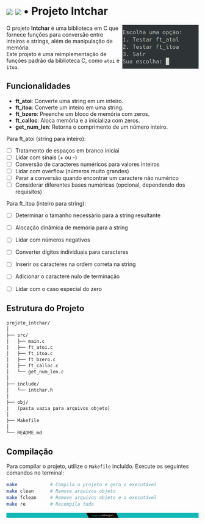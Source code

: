 # <a href="#" style="pointer-events: none;"> <img src="https://img.shields.io/badge/status-finished-success?color=%2312bab9&style=flat-square"/></a> <a href="https://github.com/AdaoG0n" style="pointer-events: none;"> <img src="https://img.shields.io/badge/Follow-me?color=%2312bab9&style=flat-square"/></a> • Projeto Intchar
<a href="#" style="pointer-events: none;">
<img align="right" src="./assets/intchar.png" width="200"/>
</a>

O projeto **Intchar** é uma biblioteca em C que fornece funções para conversão entre inteiros e strings, além de manipulação de memória.<br/>
Este projeto é uma reimplementação de funções padrão da biblioteca C, como `atoi` e `itoa`.</br>

## Funcionalidades

- **ft_atoi**: Converte uma string em um inteiro.
- **ft_itoa**: Converte um inteiro em uma string.
- **ft_bzero**: Preenche um bloco de memória com zeros.
- **ft_calloc**: Aloca memória e a inicializa com zeros.
- **get_num_len**: Retorna o comprimento de um número inteiro.

Para ft_atoi (string para inteiro):

- [ ] Tratamento de espaços em branco iniciai
- [ ] Lidar com sinais (+ ou -)
- [ ] Conversão de caracteres numéricos para valores inteiros
- [ ] Lidar com overflow (números muito grandes)
- [ ] Parar a conversão quando encontrar um caractere não numérico
- [ ] Considerar diferentes bases numéricas (opcional, dependendo dos requisitos)

Para ft_itoa (inteiro para string):

- [ ] Determinar o tamanho necessário para a string resultante
- [ ] Alocação dinâmica de memória para a string
- [ ] Lidar com números negativos
- [ ] Converter dígitos individuais para caracteres
- [ ] Inserir os caracteres na ordem correta na string
- [ ] Adicionar o caractere nulo de terminação
- [ ] Lidar com o caso especial do zero


## Estrutura do Projeto
```
projeto_intchar/
│
├── src/
│   ├── main.c
│   ├── ft_atoi.c
│   ├── ft_itoa.c
│   ├── ft_bzero.c
│   ├── ft_calloc.c
│   └── get_num_len.c
│	
├── include/
│   └── intchar.h
│
├── obj/
│   (pasta vazia para arquivos objeto)
│
├── Makefile
│
└── README.md
```


## Compilação

Para compilar o projeto, utilize o `Makefile` incluído. Execute os seguintes comandos no terminal:

```bash
make            # Compila o projeto e gera o executável
make clean      # Remove arquivos objeto
make fclean     # Remove arquivos objeto e o executável
make re         # Recompila tudo
```

![](https://github.com/AdaoG0n/AdaoG0n/blob/main/assests/animated%20gifs/madeby.gif)
